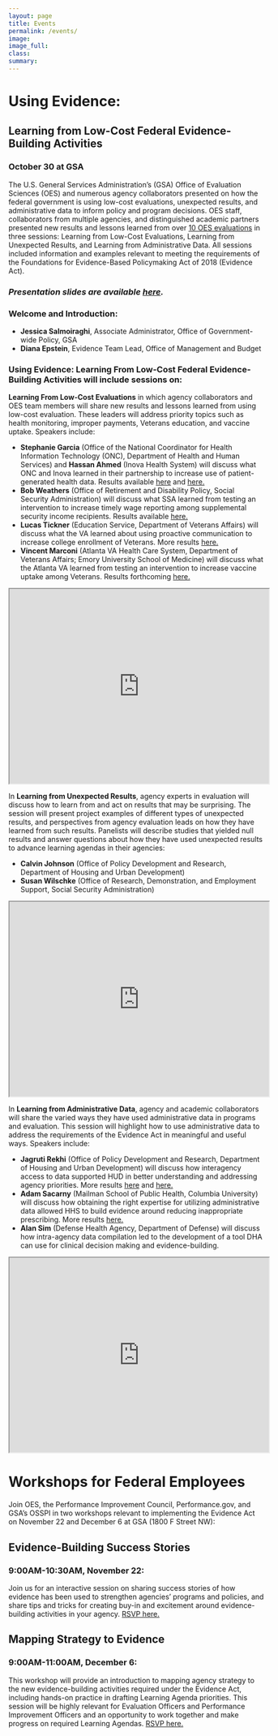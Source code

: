 ```yaml
---
layout: page
title: Events
permalink: /events/
image:
image_full: 
class:
summary: 
---
```

# Using Evidence: 
## Learning from Low-Cost Federal Evidence-Building Activities 
### October 30 at GSA

The U.S. General Services Administration’s (GSA) Office of Evaluation Sciences (OES) and numerous agency collaborators presented on how the federal government is using low-cost evaluations, unexpected results, and administrative data to inform policy and program decisions. OES staff, collaborators from multiple agencies, and distinguished academic partners presented new results and lessons learned from over <a href="https://oes.gsa.gov/work/">10 OES evaluations</a> in three sessions: Learning from Low-Cost Evaluations, Learning from Unexpected Results, and Learning from Administrative Data. All sessions included information and examples relevant to meeting the requirements of the Foundations for Evidence-Based Policymaking Act of 2018 (Evidence Act). 

### *Presentation slides are available <a href="{{ '/assets/files/oes-event-slides-2019.pdf' | prepend: site.baseurl }}">here</a>.*

### Welcome and Introduction: 
 - **Jessica Salmoiraghi**, Associate Administrator, Office of Government-wide Policy, GSA
 - **Diana Epstein**, Evidence Team Lead, Office of Management and Budget

### Using Evidence: Learning From Low-Cost Federal Evidence-Building Activities will include sessions on: 

**Learning From Low-Cost Evaluations**
in which agency collaborators and OES team members  will share new results and lessons learned from using low-cost evaluation. These leaders will address priority topics such as health monitoring, improper payments, Veterans education, and vaccine uptake. Speakers include: 

  - **Stephanie Garcia** (Office of the National Coordinator for Health Information Technology (ONC), Department of Health and Human Services) and **Hassan Ahmed** (Inova Health System) will discuss what ONC and Inova learned in their partnership to increase use of patient-generated health data. Results available <a href="https://oes.gsa.gov/projects/patient-health-data-patient-reminders/">here</a> and <a href="https://oes.gsa.gov/projects/patient-health-data-provider-encouragement/">here.</a> 
  - **Bob Weathers** (Office of Retirement and Disability Policy, Social Security Administration) will discuss what SSA learned from testing an intervention to increase timely wage reporting among supplemental security income recipients. Results available <a href="https://oes.gsa.gov/projects/ssi-wage-reporting/">here.</a>
  - **Lucas Tickner** (Education Service, Department of Veterans Affairs) will discuss what the VA learned about using proactive communication to increase college enrollment of Veterans. More results <a href="https://oes.gsa.gov/projects/gi-bill-proactive-communication/">here.</a>
  - **Vincent Marconi** (Atlanta VA Health Care System, Department of Veterans Affairs; Emory University School of Medicine) will discuss what the Atlanta VA learned from testing an intervention to increase vaccine uptake among Veterans. Results forthcoming <a href="https://oes.gsa.gov/projects/increasing-adult-vaccines-atlanta-va/">here.</a>
  
  <iframe src="https://www.youtube.com/embed/B8G3hkaXadk" width="512" height="384"></iframe>

In **Learning from Unexpected Results**, agency experts in evaluation will discuss how to learn from and act on results that may be surprising. The session will present project examples of different types of unexpected results, and perspectives from agency evaluation leads on how they have learned from such results.  Panelists will describe studies that yielded null results and answer questions about how they have used unexpected results to advance learning agendas in their agencies:
  - **Calvin Johnson** (Office of Policy Development and Research, Department of Housing and Urban Development) 
  - **Susan Wilschke** (Office of Research, Demonstration, and Employment Support, Social Security Administration) 
  
  <iframe src="https://www.youtube.com/embed/izP4xGku5Uk" width="512" height="384"></iframe>

In **Learning from Administrative Data**, agency and academic collaborators will share the varied ways  they have used administrative data in programs and evaluation. This session will highlight how to use administrative data to address the requirements of the Evidence Act in meaningful and useful ways. Speakers include: 
  - **Jagruti Rekhi** (Office of Policy Development and Research, Department of Housing and Urban Development) will discuss how interagency access to data supported HUD in better understanding and addressing agency priorities. More results <a href="https://oes.gsa.gov/projects/increasing-fafsa-completion-nycha/">here</a> and <a href="https://oes.gsa.gov/projects/increasing-fafsa-completion-seattle-and-king-county/">here.</a>
  - **Adam Sacarny** (Mailman School of Public Health, Columbia University) will discuss how obtaining the right expertise for utilizing administrative data allowed HHS to build evidence around reducing inappropriate prescribing. More results <a href="https://oes.gsa.gov/projects/quetiapine-prescribing/">here.</a> 
  - **Alan Sim** (Defense Health Agency, Department of Defense) will discuss how intra-agency data compilation led to the development of a tool DHA can use for clinical decision making and evidence-building. 
  
  <iframe src="https://www.youtube.com/embed/iPzguLOo89Y" width="512" height="384"></iframe>
  

# Workshops for Federal Employees
Join OES, the Performance Improvement Council, Performance.gov, and GSA’s OSSPI in two workshops relevant to implementing the Evidence Act on November 22 and December 6 at GSA (1800 F Street NW): 

## Evidence-Building Success Stories
### 9:00AM-10:30AM, November 22: 
Join us for an interactive session on sharing success stories of how evidence has been used to strengthen agencies’ programs and policies, and share tips and tricks for creating buy-in and excitement around evidence-building activities in your agency. <a href="https://www.eventbrite.com/e/osspi-fall-training-evidence-building-success-stories-for-federal-employees-only-tickets-75358684855">RSVP here.</a>

## Mapping Strategy to Evidence
### 9:00AM-11:00AM, December 6:
This workshop will provide an introduction to mapping agency strategy to the new evidence-building activities required under the Evidence Act, including hands-on practice in drafting Learning Agenda priorities. This session will be highly relevant for Evaluation Officers and Performance Improvement Officers and an opportunity to work together and make progress on required Learning Agendas. <a href="https://www.eventbrite.com/e/osspi-fall-training-mapping-strategy-to-evidence-for-federal-employees-only-tickets-75360947623">RSVP here.</a>

